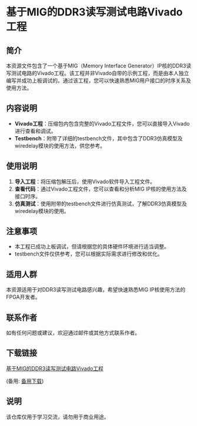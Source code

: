 # 基于MIG的DDR3读写测试电路Vivado工程

## 简介
本资源文件包含了一个基于MIG（Memory Interface Generator）IP核的DDR3读写测试电路的Vivado工程。该工程并非Vivado自带的示例工程，而是由本人独立编写并成功上板调试的。通过该工程，您可以快速熟悉MIG用户接口的时序关系及使用方法。

## 内容说明
- **Vivado工程**：压缩包内包含完整的Vivado工程文件，您可以直接导入Vivado进行查看和调试。
- **Testbench**：附带了详细的testbench文件，其中包含了DDR3仿真模型及wiredelay模块的使用方法，供您参考。

## 使用说明
1. **导入工程**：将压缩包解压后，使用Vivado软件导入工程文件。
2. **查看代码**：通过Vivado工程文件，您可以查看和分析MIG IP核的使用方法及接口时序。
3. **仿真测试**：使用附带的testbench文件进行仿真测试，了解DDR3仿真模型及wiredelay模块的使用。

## 注意事项
- 本工程已成功上板调试，但请根据您的具体硬件环境进行适当调整。
- testbench文件仅供参考，您可以根据实际需求进行修改和优化。

## 适用人群
本资源适用于对DDR3读写测试电路感兴趣，希望快速熟悉MIG IP核使用方法的FPGA开发者。

## 联系作者
如有任何问题或建议，欢迎通过邮件或其他方式联系作者。

## 下载链接
[基于MIG的DDR3读写测试电路Vivado工程](https://pan.quark.cn/s/261695103f00) 

(备用: [备用下载](https://pan.baidu.com/s/1wqw3c49cF2AM_b_soY-oww?pwd=1234))

## 说明

该仓库仅用于学习交流，请勿用于商业用途。
